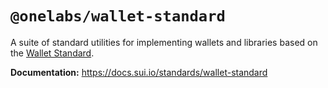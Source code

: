# `@onelabs/wallet-standard`

A suite of standard utilities for implementing wallets and libraries based on the
[Wallet Standard](https://github.com/wallet-standard/wallet-standard/).

**Documentation:** https://docs.sui.io/standards/wallet-standard
